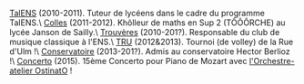 [TalENS](http://pesu.ens.fr/talens/) (2010-2011). Tuteur de lycéens dans le cadre du programme TalENS.\\
[Colles](https://www.janson-de-sailly.fr) (2011-2012). Khôlleur de maths en Sup 2 (TÔÔÔRCHE) au lycée Janson de Sailly.\\
[Trouvères](http://www.eleves.ens.fr/trouveres/) (2010-201?). Responsable du club de musique classique à l'ENS.\\
[TRU](http://www.tru.ens.fr/) (2012&2013). Tournoi (de volley) de la Rue d'Ulm !\\
[Conservatoire](http://equipement.paris.fr/conservatoire-municipal-hector-berlioz-1607) (2013-201?). Admis au conservatoire Hector Berlioz !\\
[Concerto](http://concoursdepiano.binets.fr) (2015). 15ème Concerto pour Piano de Mozart avec [l'Orchestre-atelier OstinatO](http://www.ostinato.fr) !
